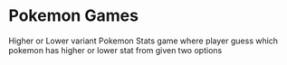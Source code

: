 # Pokemon Games
 Higher or Lower variant Pokemon Stats game where player guess which pokemon has higher or lower stat from given two options
